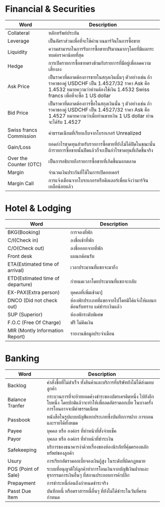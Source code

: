 # Financial & Securities 

| Word      | Description |
| ----------- | ----------- |
| Collateral  |หลักทรัพย์ประกัน|
| Leverage   | เป็นอัตราส่วนเพื่อที่จะใช้คำนวณมาร์จินในการซื้อขาย      |
| Liquidity |ความสามารถในการรับการซื้อขายปริมาณมากๆโดยที่มีผลกระทบต่อราคาน้อยที่สุด|
| Hedge  | การเปิดรายการซื้อขายตรงข้ามกับรายการที่มีอยู่เพื่อลดความเสี่ยงลง      |
| Ask Price |เป็นราคาที่ตลาดต้องการขายในสกุลเงินนั้นๆ ตัวอย่างเช่น ถ้าราคาของคู่ USDCHF เป็น 1.4527/32 ราคา Ask คือ 1.4532 หมายความว่าท่านต้องใช้เงิน 1.4532 Swiss francs เพื่อที่จะซื้อ 1 US dollar|
| Bid Price  | เป็นราคาที่ตลาดต้องการซื้อในสกุลเงินนั้น ๆ ตัวอย่างเช่น ถ้าราคาของคู่ USDCHF เป็น 1.4527/32 ราคา Ask คือ 1.4527 หมายความว่าเมื่อท่านขายเงิน 1 US dollar ท่านจะได้รับ 1.4527     |
| Swiss francs Commission  |ค่าธรรมเนียมที่เรียกเก็บจากโบรกเกอร์ Unrealized|
|  Gain/Loss  | ยอดกำไรขาดทุนสำหรับรายการซื้อขายที่ยังไม่ได้ปิดในขณะนั้น ถ้ารายการซื้อขายนั้นปิดแล้วก็จะเป็นกำไรขาดทุนที่เกิดขึ้นจริง    |
| Over the Counter (OTC)  |เป็นการอธิบายถึงรายการซื้อขายที่เกิดขึ้นนอกตลาด|
| Margin   |  จำนวนเงินประกันที่ใช้ในการเปิดออเดอร์     |
|  Margin Call   | การแจ้งเตือนจากโบรกเกอรหรือดีลเลอร์เพื่อแจ้งว่ามาร์จินเหลือน้อยแล้ว    |

# Hotel & Lodging
| Word      | Description |
| ----------- | ----------- |
| BKG(Booking) |การจองที่พัก|
| C/I(Check in)  | ลงชื่อเข้าที่พัก    |
| C/O(Check out) |ลงชื่อออกจากที่พัก|
| Front desk | แผนกต้อนรับ   |
| ETA(Estimated time of arrival)|เวลาประมาณที่แขกจะมาถึง|
| ETD(Estimated time of departure) | กำหนดเวลาโดยประมาณที่แขกจะกลับ |
| EX-PAX(Extra person) |บุคคลที่เพิ่มเข้ามา]|
|  DNCO (Did not check out)  |ห้องพักประเภทที่แขกจากไปโดยมิได้แจ้งให้แผนกต้อนรับทราบ แต่ชำระเงินแล้ว |
| SUP (Superior)  | ห้องพักระดับพิเศษ|
| F.O.C (Free Of Charge)   |  ฟรี ไม่คิดเงิน   |
| MIR (Montly Information Report)  |รายงานข้อมูลประจำเดือน  |

# Banking
| Word      | Description |
| ----------- | ----------- |
| Backlog | คำสั่งซื้อที่ไม่สำเร็จ ทั้งสินค้าและบริการที่บริษัทยังไม่ได้ส่งมอบลูกค้า |
| Balance Tranfer | กระบวนการที่จะย้ายยอดค้างชำระของบัตรเครดิตหนึ่ง ไปยังอีกใบหนึ่ง โดยปกติแล้วจะทำให้เพื่อลดอัตราดอกเบี้ย ในบางครั้งการโอนอาจจะมีค่าธรรมเนียม |
| Passbook | หนังสือในรูปแบบบัญชีแยกประเภทซึ่งบันทึกการฝาก การถอน และรายได้ทั้งหมด|
| Payee | บุคคล หรือ องค์กร ที่ทำหน้าที่สั่งจ่ายเช็ค |
| Payor | บุคลล หรือ องค์กร ที่ทำหน้าที่ชำระเงิน |
| Safekeeping | บริการของธนาคารง่าด้วยเรื่องของห้องนิรภัยที่คุ้มครองหลักทรัพย์ของลูกค้า |
| Usury | การเรียกอัตราดอกเบี้ยจองเงินกู้สูง ในระดับที่ผิดกฎหมาย |
| POS (Point of Sale) | ระบบที่อนุญาติให้ลูกค้าทำการโอนเงินจากบัญชีเงินฝากและธุรกรรมการเงินอื่นๆ ที่สถานประกอบการค้าปลีก |
| Prepayment  | การชำระหนี้ก่อนถึงกำหนดชำระจริง |
| Passt Due Item  | บันทึกหนี้ หรือตราสารหนี้อื่นๆ ที่ยังไม่ได้ชำระในวันที่ครบกำหนด |